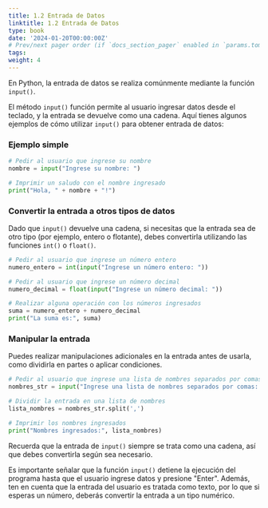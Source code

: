 ```yaml
---
title: 1.2 Entrada de Datos
linktitle: 1.2 Entrada de Datos
type: book
date: '2024-01-20T00:00:00Z'
# Prev/next pager order (if `docs_section_pager` enabled in `params.toml`)
tags: 
weight: 4
---
```


En Python, la entrada de datos se realiza comúnmente mediante la función `input()`.

El método `input()` función permite al usuario ingresar datos desde el teclado, y la entrada se devuelve como una cadena. Aquí tienes algunos ejemplos de cómo utilizar `input()` para obtener entrada de datos:

### Ejemplo simple

```python
# Pedir al usuario que ingrese su nombre
nombre = input("Ingrese su nombre: ")

# Imprimir un saludo con el nombre ingresado
print("Hola, " + nombre + "!")
```

### Convertir la entrada a otros tipos de datos

Dado que `input()` devuelve una cadena, si necesitas que la entrada sea de otro tipo (por ejemplo, entero o flotante), debes convertirla utilizando las funciones `int()` o `float()`.

```python
# Pedir al usuario que ingrese un número entero
numero_entero = int(input("Ingrese un número entero: "))

# Pedir al usuario que ingrese un número decimal
numero_decimal = float(input("Ingrese un número decimal: "))

# Realizar alguna operación con los números ingresados
suma = numero_entero + numero_decimal
print("La suma es:", suma)
```

### Manipular la entrada

Puedes realizar manipulaciones adicionales en la entrada antes de usarla, como dividirla en partes o aplicar condiciones.

```python
# Pedir al usuario que ingrese una lista de nombres separados por comas
nombres_str = input("Ingrese una lista de nombres separados por comas: ")

# Dividir la entrada en una lista de nombres
lista_nombres = nombres_str.split(',')

# Imprimir los nombres ingresados
print("Nombres ingresados:", lista_nombres)
```

Recuerda que la entrada de `input()` siempre se trata como una cadena, así que debes convertirla según sea necesario.

Es importante señalar que la función `input()` detiene la ejecución del programa hasta que el usuario ingrese datos y presione "Enter". Además, ten en cuenta que la entrada del usuario es tratada como texto, por lo que si esperas un número, deberás convertir la entrada a un tipo numérico.
